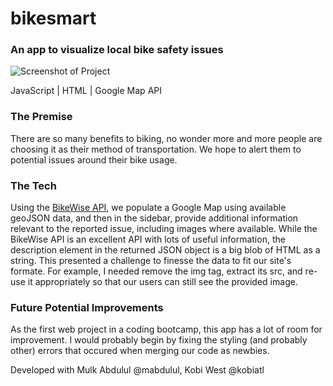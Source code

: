 # bikesmart
### An app to visualize local bike safety issues

![Screenshot of Project](https://maryella.dev/images/screenshot_bikesmart.png)

JavaScript | HTML | Google Map API

### The Premise
There are so many benefits to biking, no wonder more and more people are choosing it as their method of transportation. We hope to alert them to potential issues around their bike usage.



### The Tech
Using the [BikeWise API](https://bikewise.org/documentation/api_v2), we populate a Google Map using available geoJSON data, and then in the sidebar, provide additional information relevant to the reported issue, including images where available.
While the BikeWise API is an excellent API with lots of useful information, the description element in the returned JSON object is a big blob of HTML as a string. This presented a challenge to finesse the data to fit our site's formate. For example, I needed remove the img tag, extract its src, and re-use it appropriately so that our users can still see the provided image.

### Future Potential Improvements
As the first web project in a coding bootcamp, this app has a lot of room for improvement. I would probably begin by fixing the styling (and probably other) errors that occured when merging our code as newbies. 

Developed with Mulk Abdulul @mabdulul, Kobi West @kobiatl
